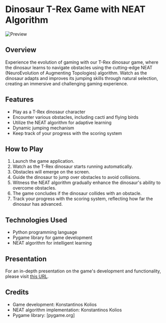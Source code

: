 # Dinosaur T-Rex Game with NEAT Algorithm

<img src="/preview.gif" alt="Preview" autoplay>




## Overview
Experience the evolution of gaming with our T-Rex dinosaur game, where the dinosaur learns to navigate obstacles using the cutting-edge NEAT (NeuroEvolution of Augmenting Topologies) algorithm. Watch as the dinosaur adapts and improves its jumping skills through natural selection, creating an immersive and challenging gaming experience.

## Features
- Play as a T-Rex dinosaur character
- Encounter various obstacles, including cacti and flying birds
- Utilize the NEAT algorithm for adaptive learning
- Dynamic jumping mechanism
- Keep track of your progress with the scoring system

## How to Play
1. Launch the game application.
2. Watch as the T-Rex dinosaur starts running automatically.
3. Obstacles will emerge on the screen.
4. Guide the dinosaur to jump over obstacles to avoid collisions.
5. Witness the NEAT algorithm gradually enhance the dinosaur's ability to overcome obstacles.
6. The game concludes if the dinosaur collides with an obstacle.
7. Track your progress with the scoring system, reflecting how far the dinosaur has advanced.

## Technologies Used
- Python programming language
- Pygame library for game development
- NEAT algorithm for intelligent learning

## Presentation
For an in-depth presentation on the game's development and functionality, please visit [this URL](https://github.com/konstantinoskolios/Dinosaur-Ai-Video-Code-Pdf/blob/master/Dinosaur-AI-Konstantinos2-Kolios-mppl21032-final%20-version_0.1.pdf).

## Credits
- Game development: Konstantinos Kolios
- NEAT algorithm implementation: Konstantinos Kolios
- Pygame library: [pygame.org]
